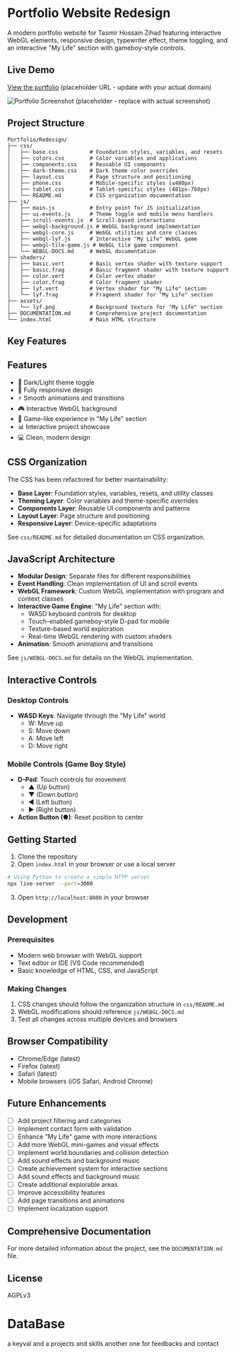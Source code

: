 # Portfolio Website Redesign

A modern portfolio website for Tasmir Hossain Zihad featuring interactive WebGL elements, responsive design, typewriter effect, theme toggling, and an interactive "My Life" section with gameboy-style controls.

## Live Demo

[View the portfolio](https://zihad.dev) (placeholder URL - update with your actual domain)

![Portfolio Screenshot](https://via.placeholder.com/800x400?text=Portfolio+Screenshot) (placeholder - replace with actual screenshot)

## Project Structure

```
Portfolio/Redesign/
├── css/
│   ├── base.css          # Foundation styles, variables, and resets
│   ├── colors.css        # Color variables and applications
│   ├── components.css    # Reusable UI components
│   ├── dark-theme.css    # Dark theme color overrides
│   ├── layout.css        # Page structure and positioning
│   ├── phone.css         # Mobile-specific styles (≤480px)
│   ├── tablet.css        # Tablet-specific styles (481px-768px)
│   └── README.md         # CSS organization documentation
├── js/
│   ├── main.js           # Entry point for JS initialization
│   ├── ui-events.js      # Theme toggle and mobile menu handlers
│   ├── scroll-events.js  # Scroll-based interactions
│   ├── webgl-background.js # WebGL background implementation
│   ├── webgl-core.js     # WebGL utilities and core classes
│   ├── webgl-lyf.js      # Interactive "My Life" WebGL game
│   ├── webgl-tile-game.js # WebGL tile game component
│   └── WEBGL-DOCS.md     # WebGL documentation
├── shaders/
│   ├── basic.vert        # Basic vertex shader with texture support
│   ├── basic.frag        # Basic fragment shader with texture support
│   ├── color.vert        # Color vertex shader
│   ├── color.frag        # Color fragment shader
│   ├── lyf.vert          # Vertex shader for "My Life" section
│   └── lyf.frag          # Fragment shader for "My Life" section
├── assets/
│   └── lyf.png           # Background texture for "My Life" section
├── DOCUMENTATION.md      # Comprehensive project documentation
└── index.html            # Main HTML structure
```

## Key Features

## Features

- 🎨 Dark/Light theme toggle
- 📱 Fully responsive design
- ⚡ Smooth animations and transitions
- 🎮 Interactive WebGL background
- 🎯 Game-like experience in "My Life" section
- 📊 Interactive project showcase
- 💻 Clean, modern design

## CSS Organization

The CSS has been refactored for better maintainability:

- **Base Layer**: Foundation styles, variables, resets, and utility classes
- **Theming Layer**: Color variables and theme-specific overrides
- **Components Layer**: Reusable UI components and patterns
- **Layout Layer**: Page structure and positioning
- **Responsive Layer**: Device-specific adaptations

See `css/README.md` for detailed documentation on CSS organization.

## JavaScript Architecture

- **Modular Design**: Separate files for different responsibilities
- **Event Handling**: Clean implementation of UI and scroll events
- **WebGL Framework**: Custom WebGL implementation with program and context classes
- **Interactive Game Engine**: "My Life" section with:
  - WASD keyboard controls for desktop
  - Touch-enabled gameboy-style D-pad for mobile
  - Texture-based world exploration
  - Real-time WebGL rendering with custom shaders
- **Animation**: Smooth animations and transitions

See `js/WEBGL-DOCS.md` for details on the WebGL implementation.

## Interactive Controls

### Desktop Controls

- **WASD Keys**: Navigate through the "My Life" world
  - W: Move up
  - S: Move down
  - A: Move left
  - D: Move right

### Mobile Controls (Game Boy Style)

- **D-Pad**: Touch controls for movement
  - ▲ (Up button)
  - ▼ (Down button)
  - ◀ (Left button)
  - ▶ (Right button)
- **Action Button (●)**: Reset position to center

## Getting Started

1. Clone the repository
2. Open `index.html` in your browser or use a local server

```bash
# Using Python to create a simple HTTP server
npx live-server --port=3000
```

3. Open `http://localhost:8000` in your browser

## Development

### Prerequisites

- Modern web browser with WebGL support
- Text editor or IDE (VS Code recommended)
- Basic knowledge of HTML, CSS, and JavaScript

### Making Changes

1. CSS changes should follow the organization structure in `css/README.md`
2. WebGL modifications should reference `js/WEBGL-DOCS.md`
3. Test all changes across multiple devices and browsers

## Browser Compatibility

- Chrome/Edge (latest)
- Firefox (latest)
- Safari (latest)
- Mobile browsers (iOS Safari, Android Chrome)

## Future Enhancements

- [ ] Add project filtering and categories
- [ ] Implement contact form with validation
- [ ] Enhance "My Life" game with more interactions
- [ ] Add more WebGL mini-games and visual effects
- [ ] Implement world boundaries and collision detection
- [ ] Add sound effects and background music
- [ ] Create achievement system for interactive sections
- [ ] Add sound effects and background music
- [ ] Create additional explorable areas
- [ ] Improve accessibility features
- [ ] Add page transitions and animations
- [ ] Implement localization support

## Comprehensive Documentation

For more detailed information about the project, see the `DOCUMENTATION.md` file.

## License

AGPLv3

# DataBase

a keyval
and a projects
and skills
another one for feedbacks and contact
